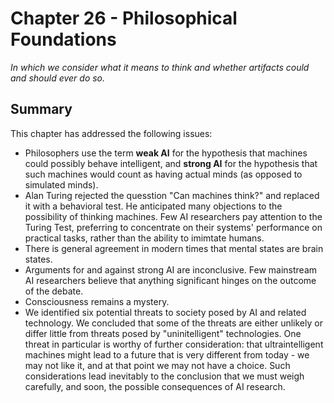 # Chapter 26 - Philosophical Foundations
_In which we consider what it means to think and whether artifacts could and should ever do so._
## Summary
This chapter has addressed the following issues:
* Philosophers use the term __weak AI__ for the hypothesis that machines could possibly behave intelligent, and __strong AI__ for the hypothesis that such machines would count as having actual minds (as opposed to simulated minds).
* Alan Turing rejected the quesstion "Can machines think?" and replaced it with a behavioral test. He anticipated many objections to the possibility of thinking machines. Few AI researchers pay attention to the Turing Test, preferring to concentrate on their systems' performance on practical tasks, rather than the ability to imimtate humans.
* There is general agreement in modern times that mental states are brain states.
* Arguments for and against strong AI are inconclusive. Few mainstream AI researchers believe that anything significant hinges on the outcome of the debate.
* Consciousness remains a mystery.
* We identified six potential threats to society posed by AI and related technology. We concluded that some of the threats are either unlikely or differ little from threats posed by "uninitelligent" technologies. One threat in particular is worthy of further consideration: that ultraintelligent machines might lead to a future that is very different from today - we may not like it, and at that point we may not have a choice. Such considerations lead inevitably to the conclusion that we must weigh carefully, and soon, the possible consequences of AI research.